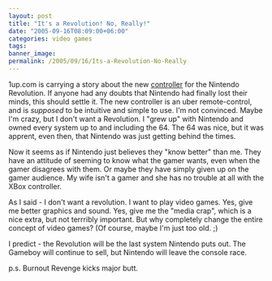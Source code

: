 ```yaml
---
layout: post
title: "It's a Revolution! No, Really!"
date: "2005-09-16T08:09:00+06:00"
categories: video games 
tags: 
banner_image: 
permalink: /2005/09/16/Its-a-Revolution-No-Really
---
```


1up.com is carrying a story about the new <a href="http://www.1up.com/do/newsStory?cId=3143782">controller</a> for the Nintendo Revolution. If anyone had any doubts that Nintendo had finally lost their minds, this should settle it. The new controller is an uber remote-control, and is <i>supposed</i> to be intuitive and simple to use. I'm not convinced. Maybe I'm crazy, but I don't want a Revolution. I "grew up" with Nintendo and owned every system up to and including the 64. The 64 was nice, but it was apprent, even then, that Nintendo was just getting behind the times.

Now it seems as if Nintendo just believes they "know better" than me. They have an attitude of seeming to know what the gamer wants, even when the gamer disagrees with them. Or maybe they have simply given up on the gamer audience. My wife isn't a gamer and she has no trouble at all with the XBox controller. 

As I said - I don't want a revolution. I want to play video games. Yes, give me better graphics and sound. Yes, give me the "media crap", which is a nice extra, but not terrribly important. But why completely change the entire concept of video games? (Of course, maybe I'm just too old. ;)

I predict - the Revolution will be the last system Nintendo puts out. The Gameboy will continue to sell, but Nintendo will leave the console race. 

p.s. Burnout Revenge kicks major butt.